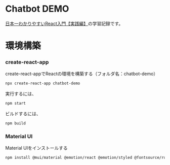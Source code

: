 # Chatbot DEMO

[日本一わかりやすいReact入門【実践編】](https://www.youtube.com/watch?v=MzJkWO73S70&t=380s)の学習記録です。


# 環境構築

### create-react-app
create-react-appでReactの環境を構築する（フォルダ名：chatbot-demo）
```sh
npx create-react-app chatbot-demo
```

実行するには、
```sh
npm start
```

ビルドするには、
```sh
npm build
```

### Material UI
Material UIをインストールする
```sh
npm install @mui/material @emotion/react @emotion/styled @fontsource/roboto @mui/icons-material
```
